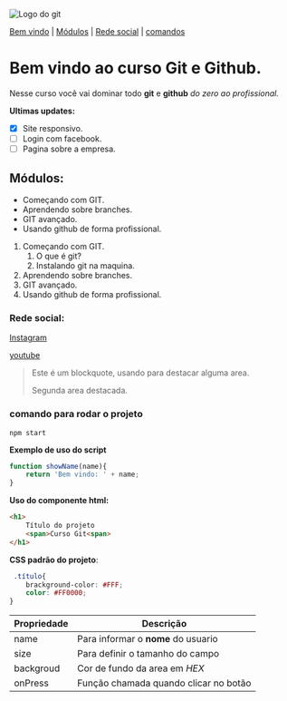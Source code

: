 ![Logo do git](https://miro.medium.com/max/383/1*co_1qORNdM0PI1nvCp7Iig.png)

[Bem vindo](#bem-vindo-ao-curso-git-e-github) |
[Módulos](#módulos) |
[Rede social](#rede-social) |
[comandos](#comando-para-rodar-o-projeto)
# Bem vindo ao curso Git e Github.
Nesse curso você vai dominar todo **git** e **github** _do zero ao profissional._

**Ultimas updates:**
- [x] Site responsivo.
- [ ] Login com facebook.
- [ ] Pagina sobre a empresa.

## Módulos:
* Começando com GIT.
* Aprendendo sobre branches.
* GIT avançado.
* Usando github de forma profissional.

1. Começando com GIT.
    1. O que é git?
    2. Instalando git na maquina.
2. Aprendendo sobre branches.
3. GIT avançado.
4. Usando github de forma profissional.

### Rede social:
[Instagram](https://instagram.com/sujeitoprogramador)

[youtube](https://youtube.com/c/sujeitoprogramador)

>Este é um blockquote, usando para destacar alguma area.
>
>Segunda area destacada.



### comando para rodar o projeto


```
npm start
```
**Exemplo de uso do script**
```js
function showName(name){
    return 'Bem vindo: ' + name;
}
```

**Uso do componente html:**
```html
<h1>
    Título do projeto
    <span>Curso Git<span>
</h1>
```

**CSS padrão do projeto**:
```css
 .título{
    brackground-color: #FFF;
    color: #FF0000;
}
```


Propriedade | Descrição
----------- | ---------
name | Para informar o **nome** do usuario
size | Para definir o tamanho do campo
backgroud | Cor de fundo da area em _HEX_
onPress | Função chamada quando clicar no botão
